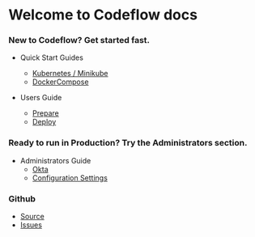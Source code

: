 # Welcome to Codeflow docs

### New to Codeflow?  Get started fast. 

* Quick Start Guides
  * [Kubernetes / Minikube](kubernetes.md)
  * [DockerCompose](docker_compose.md)

* Users Guide
  * [Prepare](prepare.md)
  * [Deploy](deploy.md)

### Ready to run in Production?  Try the Administrators section.
* Administrators Guide
  * [Okta](okta.md)
  * [Configuration Settings](settings.md)

### Github
* [Source](https://github.com/checkr/codeflow)
* [Issues](https://github.com/checkr/codeflow/issues)